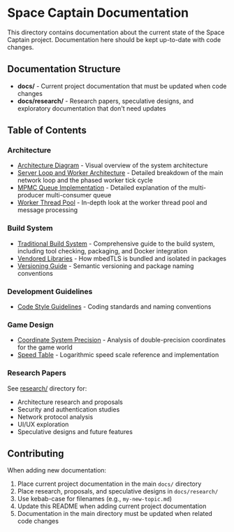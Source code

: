 # Space Captain Documentation

This directory contains documentation about the current state of the Space Captain project. Documentation here should be kept up-to-date with code changes.

## Documentation Structure

- **docs/** - Current project documentation that must be updated when code changes
- **docs/research/** - Research papers, speculative designs, and exploratory documentation that don't need updates

## Table of Contents

### Architecture
- [Architecture Diagram](arch.png) - Visual overview of the system architecture
- [Server Loop and Worker Architecture](main-loop.md) - Detailed breakdown of the main network loop and the phased worker tick cycle
- [MPMC Queue Implementation](mpmc-queue.md) - Detailed explanation of the multi-producer multi-consumer queue
- [Worker Thread Pool](worker-thread-pool.md) - In-depth look at the worker thread pool and message processing

### Build System
- [Traditional Build System](build-system.md) - Comprehensive guide to the build system, including tool checking, packaging, and Docker integration
- [Vendored Libraries](vendored-libraries.md) - How mbedTLS is bundled and isolated in packages
- [Versioning Guide](versioning.md) - Semantic versioning and package naming conventions

### Development Guidelines
- [Code Style Guidelines](code-style.md) - Coding standards and naming conventions

### Game Design
- [Coordinate System Precision](coordinate-precision.md) - Analysis of double-precision coordinates for the game world
- [Speed Table](speed-table.md) - Logarithmic speed scale reference and implementation

### Research Papers
See [research/](research/) directory for:
- Architecture research and proposals
- Security and authentication studies
- Network protocol analysis
- UI/UX exploration
- Speculative designs and future features

## Contributing

When adding new documentation:
1. Place current project documentation in the main `docs/` directory
2. Place research, proposals, and speculative designs in `docs/research/`
3. Use kebab-case for filenames (e.g., `my-new-topic.md`)
4. Update this README when adding current project documentation
5. Documentation in the main directory must be updated when related code changes